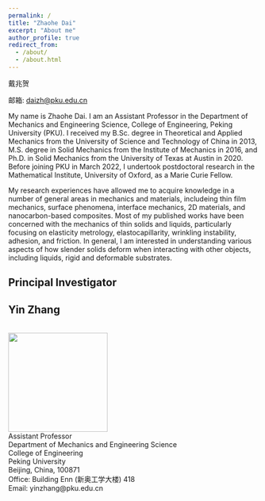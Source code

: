 ```yaml
---
permalink: /
title: "Zhaohe Dai"
excerpt: "About me"
author_profile: true
redirect_from: 
  - /about/
  - /about.html
---
```

戴兆贺

邮箱: daizh@pku.edu.cn

My name is Zhaohe Dai. I am an Assistant Professor in the Department of Mechanics and Engineering Science, College of Engineering, Peking University (PKU). I received my B.Sc. degree in Theoretical and Applied Mechanics from the University of Science and Technology of China in 2013, M.S. degree in Solid Mechanics from the Institute of Mechanics in 2016, and Ph.D. in Solid Mechanics from the University of Texas at Austin in 2020. Before joining PKU in March 2022, I undertook postdoctoral research in the Mathematical Institute, University of Oxford, as a Marie Curie Fellow. 

My research experiences have allowed me to acquire knowledge in a number of general areas in mechanics and materials, includeing thin film mechanics, surface phenomena, interface mechanics, 2D materials, and nanocarbon-based composites. Most of my published works have been concerned with the mechanics of thin solids and liquids, particularly focusing on elasticity metrology, elastocapillarity, wrinkling instability, adhesion, and friction. In general, I am interested in understanding various aspects of how slender solids deform when interacting with other objects, including liquids, rigid and deformable substrates. 


Principal Investigator
------
## Yin Zhang
<br/>
<img src='/images/4.jpg' width="200">
<br/>
Assistant Professor<br/>
Department of Mechanics and Engineering Science<br/>
College of Engineering<br/>
Peking University<br/>
Beijing, China, 100871<br/>
Office: Building Enn (新奥工学大楼) 418<br/>
Email: yinzhang@pku.edu.cn<br/>

